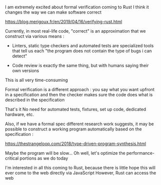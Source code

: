 I am extremely excited about formal verification coming to Rust
I think it changes the way we can make software correct

https://blog.merigoux.fr/en/2019/04/16/verifying-rust.html

Currently, in most real-life code, "correct" is an approximation that we construct via various means :
- Linters, static type checkers and automated tests are specialized tools that tell us each "the program does not contain the type of bugs i can detect"

- Code review is exactly the same thing, but with humans saying their own versions

This is all very time-consuming

Formal verification is a different approach :
you say what you want upfront in a specification and then the checker makes sure the code does what is described in the specification

That's it
No need for automated tests, fixtures, set up code, dedicated hardware, etc.

Also, if we have a formal spec different research work suggests, it may be possible to construct a working program automatically based on the specification :

https://thestrangeloop.com/2018/type-driven-program-synthesis.html

Maybe the program will be slow...
Oh well, let's optimize the performance-critical portions as we do today

I'm interested in all this coming to Rust, because there is little hope this will ever come to the web directly via JavaScript
However, Rust can access the web 